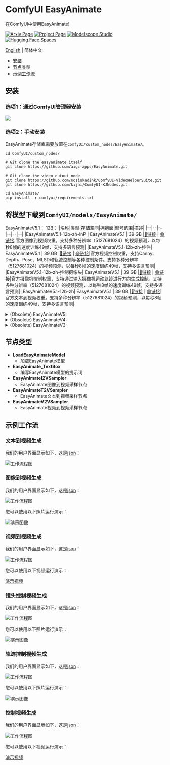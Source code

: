 # ComfyUI EasyAnimate
在ComfyUI中使用EasyAnimate!

[![Arxiv Page](https://img.shields.io/badge/Arxiv-Page-red)](https://arxiv.org/abs/2405.18991)
[![Project Page](https://img.shields.io/badge/Project-Website-green)](https://easyanimate.github.io/)
[![Modelscope Studio](https://img.shields.io/badge/Modelscope-Studio-blue)](https://modelscope.cn/studios/PAI/EasyAnimate/summary)
[![Hugging Face Spaces](https://img.shields.io/badge/%F0%9F%A4%97%20Hugging%20Face-Spaces-yellow)](https://huggingface.co/spaces/alibaba-pai/EasyAnimate)

[English](./README.md) | 简体中文

- [安装](#安装)
- [节点类型](#节点类型)
- [示例工作流](#示例工作流)
  
## 安装
### 选项1：通过ComfyUI管理器安装
![](https://pai-aigc-photog.oss-cn-hangzhou.aliyuncs.com/easyanimate/asset/v5.1/ComfyUI_Manager.jpg)

### 选项2：手动安装
EasyAnimate存储库需要放置在`ComfyUI/custom_nodes/EasyAnimate/`。

```
cd ComfyUI/custom_nodes/

# Git clone the easyanimate itself
git clone https://github.com/aigc-apps/EasyAnimate.git

# Git clone the video outout node
git clone https://github.com/Kosinkadink/ComfyUI-VideoHelperSuite.git
git clone https://github.com/kijai/ComfyUI-KJNodes.git

cd EasyAnimate/
pip install -r comfyui/requirements.txt
```

## 将模型下载到`ComfyUI/models/EasyAnimate/`

EasyAnimateV5.1：
12B：
|名称|类型|存储空间|拥抱面|型号范围|描述|
|--|--|--|--|--|--|
|EasyAnimateV5.1-12b-zh-InP | EasyAnimateV5.1 | 39 GB |[🤗链接](https://huggingface.co/alibaba-pai/EasyAnimateV5.1-12b-zh-InP) | [😄链接](https://modelscope.cn/models/PAI/EasyAnimateV5.1-12b-zh-InP)|官方图像到视频权重。支持多种分辨率（5127681024）的视频预测，以每秒8帧的速度训练49帧，支持多语言预测|
|EasyAnimateV5.1-12b-zh-控件| EasyAnimateV5.1 | 39 GB |[🤗链接](https://huggingface.co/alibaba-pai/EasyAnimateV5.1-12b-zh-Control) | [😄链接](https://modelscope.cn/models/PAI/EasyAnimateV5.1-12b-zh-Control)|官方视频控制权重，支持Canny、Depth、Pose、MLSD和轨迹控制等各种控制条件。支持多种分辨率（5127681024）的视频预测，以每秒8帧的速度训练49帧，支持多语言预测|
|EasyAnimateV5.1-12b-zh-控制摄像头| EasyAnimateV5.1 | 39 GB |[🤗链接](https://huggingface.co/alibaba-pai/EasyAnimateV5.1-12b-zh-Control-Camera) | [😄链接](https://modelscope.cn/models/PAI/EasyAnimateV5.1-12b-zh-Control-Camera)|官方摄像机控制权重，支持通过输入摄像机运动轨迹进行方向生成控制。支持多种分辨率（5127681024）的视频预测，以每秒8帧的速度训练49帧，支持多语言预测|
|EasyAnimateV5.1-12b-zh| EasyAnimateV5.1 | 39 GB |[🤗链接](https://huggingface.co/alibaba-pai/EasyAnimateV5.1-12b-zh) | [😄链接](https://modelscope.cn/models/PAI/EasyAnimateV5.1-12b-zh)|官方文本到视频权重。支持多种分辨率（5127681024）的视频预测，以每秒8帧的速度训练49帧，支持多语言预测|

<details>
  <summary>(Obsolete) EasyAnimateV5:</summary>

7B:
| 名称 | 种类 | 存储空间 | Hugging Face | Model Scope | 描述 |
|--|--|--|--|--|--|
| EasyAnimateV5-7b-zh-InP | EasyAnimateV5 | 22 GB | [🤗Link](https://huggingface.co/alibaba-pai/EasyAnimateV5-7b-zh-InP) | [😄Link](https://modelscope.cn/models/PAI/EasyAnimateV5-7b-zh-InP)| 官方的7B图生视频权重。支持多分辨率（512，768，1024）的视频预测，支持多分辨率（512，768，1024）的视频预测，以49帧、每秒8帧进行训练，支持中文与英文双语预测 |
| EasyAnimateV5-7b-zh | EasyAnimateV5 | 22 GB | [🤗Link](https://huggingface.co/alibaba-pai/EasyAnimateV5-7b-zh) | [😄Link](https://modelscope.cn/models/PAI/EasyAnimateV5-12b-zh)| 官方的7B文生视频权重。可用于进行下游任务的fientune。支持多分辨率（512，768，1024）的视频预测，支持多分辨率（512，768，1024）的视频预测，以49帧、每秒8帧进行训练，支持中文与英文双语预测 |
| EasyAnimateV5-Reward-LoRAs | EasyAnimateV5 | - | [🤗Link](https://huggingface.co/alibaba-pai/EasyAnimateV5-Reward-LoRAs) | [😄Link](https://modelscope.cn/models/PAI/EasyAnimateV5-Reward-LoRAs) | 通过奖励反向传播技术，优化了EasyAnimateV5-12b生成的视频，以更好地匹配人类偏好｜

12B:
| 名称 | 种类 | 存储空间 | Hugging Face | Model Scope | 描述 |
|--|--|--|--|--|--|
| EasyAnimateV5-12b-zh-InP | EasyAnimateV5 | 34 GB | [🤗Link](https://huggingface.co/alibaba-pai/EasyAnimateV5-12b-zh-InP) | [😄Link](https://modelscope.cn/models/PAI/EasyAnimateV5-12b-zh-InP)| 官方的图生视频权重。支持多分辨率（512，768，1024）的视频预测，支持多分辨率（512，768，1024）的视频预测，以49帧、每秒8帧进行训练，支持中文与英文双语预测 |
| EasyAnimateV5-12b-zh-Control | EasyAnimateV5 | 34 GB | [🤗Link](https://huggingface.co/alibaba-pai/EasyAnimateV5-12b-zh-Control) | [😄Link](https://modelscope.cn/models/PAI/EasyAnimateV5-12b-zh-Control)| 官方的视频控制权重，支持不同的控制条件，如Canny、Depth、Pose、MLSD等。支持多分辨率（512，768，1024）的视频预测，支持多分辨率（512，768，1024）的视频预测，以49帧、每秒8帧进行训练，支持中文与英文双语预测 |
| EasyAnimateV5-12b-zh | EasyAnimateV5 | 34 GB | [🤗Link](https://huggingface.co/alibaba-pai/EasyAnimateV5-12b-zh) | [😄Link](https://modelscope.cn/models/PAI/EasyAnimateV5-12b-zh)| 官方的文生视频权重。可用于进行下游任务的fientune。支持多分辨率（512，768，1024）的视频预测，支持多分辨率（512，768，1024）的视频预测，以49帧、每秒8帧进行训练，支持中文与英文双语预测 |
| EasyAnimateV5-Reward-LoRAs | EasyAnimateV5 | - | [🤗Link](https://huggingface.co/alibaba-pai/EasyAnimateV5-Reward-LoRAs) | [😄Link](https://modelscope.cn/models/PAI/EasyAnimateV5-Reward-LoRAs) | 通过奖励反向传播技术，优化了EasyAnimateV5-12b生成的视频，以更好地匹配人类偏好｜
</details>

<details>
  <summary>(Obsolete) EasyAnimateV4:</summary>

| 名称 | 种类 | 存储空间 | Hugging Face | Model Scope | 描述 |
|--|--|--|--|--|--|
| EasyAnimateV4-XL-2-InP | EasyAnimateV4 | 解压前 8.9 GB / 解压后 14.0 GB | [🤗Link](https://huggingface.co/alibaba-pai/EasyAnimateV4-XL-2-InP)| [😄Link](https://modelscope.cn/models/PAI/EasyAnimateV4-XL-2-InP)| 官方的图生视频权重。支持多分辨率（512，768，1024，1280）的视频预测，以144帧、每秒24帧进行训练 |
</details>

<details>
  <summary>(Obsolete) EasyAnimateV3:</summary>

| 名称 | 种类 | 存储空间 | Hugging Face | Model Scope | 描述 |
|--|--|--|--|--|--|
| EasyAnimateV3-XL-2-InP-512x512 | EasyAnimateV3 | 18.2GB| [🤗Link](https://huggingface.co/alibaba-pai/EasyAnimateV3-XL-2-InP-512x512)| [😄Link](https://modelscope.cn/models/PAI/EasyAnimateV3-XL-2-InP-512x512)| 官方的512x512分辨率的图生视频权重。以144帧、每秒24帧进行训练 |
| EasyAnimateV3-XL-2-InP-768x768 | EasyAnimateV3 | 18.2GB | [🤗Link](https://huggingface.co/alibaba-pai/EasyAnimateV3-XL-2-InP-768x768) | [😄Link](https://modelscope.cn/models/PAI/EasyAnimateV3-XL-2-InP-768x768)| 官方的768x768分辨率的图生视频权重。以144帧、每秒24帧进行训练 |
| EasyAnimateV3-XL-2-InP-960x960 | EasyAnimateV3 | 18.2GB | [🤗Link](https://huggingface.co/alibaba-pai/EasyAnimateV3-XL-2-InP-960x960) | [😄Link](https://modelscope.cn/models/PAI/EasyAnimateV3-XL-2-InP-960x960)| 官方的960x960（720P）分辨率的图生视频权重。以144帧、每秒24帧进行训练 |
</details>

## 节点类型
- **LoadEasyAnimateModel**
    - 加载EasyAnimate模型
- **EasyAnimate_TextBox**
    - 编写EasyAnimate模型的提示词
- **EasyAnimateI2VSampler**
    - EasyAnimate图像到视频采样节点
- **EasyAnimateT2VSampler**
    - EasyAnimate文本到视频采样节点
- **EasyAnimateV2VSampler**
    - EasyAnimate视频到视频采样节点

## 示例工作流

### 文本到视频生成
我们的用户界面显示如下，这是[json](https://pai-aigc-photog.oss-cn-hangzhou.aliyuncs.com/easyanimate/asset/v5.1/easyanimatev5.1_workflow_t2v.json)：

![工作流程图](https://pai-aigc-photog.oss-cn-hangzhou.aliyuncs.com/easyanimate/asset/v5.1/easyanimatev5.1_workflow_t2v.jpg)

### 图像到视频生成
我们的用户界面显示如下，这是[json](https://pai-aigc-photog.oss-cn-hangzhou.aliyuncs.com/easyanimate/asset/v5.1/easyanimatev5.1_workflow_i2v.json)：

![工作流程图](https://pai-aigc-photog.oss-cn-hangzhou.aliyuncs.com/easyanimate/asset/v5.1/easyanimatev5.1_workflow_i2v.jpg)

您可以使用以下照片运行演示：

![演示图像](https://pai-aigc-photog.oss-cn-hangzhou.aliyuncs.com/cogvideox_fun/asset/v1/firework.png)

### 视频到视频生成
我们的用户界面显示如下，这是[json](https://pai-aigc-photog.oss-cn-hangzhou.aliyuncs.com/easyanimate/asset/v5.1/easyanimatev5.1_workflow_v2v.json)：

![工作流程图](https://pai-aigc-photog.oss-cn-hangzhou.aliyuncs.com/easyanimate/asset/v5.1/easyanimatev5.1_workflow_v2v.jpg)

您可以使用以下视频运行演示：

[演示视频](https://pai-aigc-photog.oss-cn-hangzhou.aliyuncs.com/cogvideox_fun/asset/v1/play_guitar.mp4)

### 镜头控制视频生成
我们的用户界面显示如下，这是[json](https://pai-aigc-photog.oss-cn-hangzhou.aliyuncs.com/easyanimate/asset/v5.1/easyanimatev5.1_workflow_control_camera.json)：

![工作流程图](https://pai-aigc-photog.oss-cn-hangzhou.aliyuncs.com/easyanimate/asset/v5.1/easyanimatev5.1_workflow_control_camera.jpg)

您可以使用以下照片运行演示：

![演示图像](https://pai-aigc-photog.oss-cn-hangzhou.aliyuncs.com/cogvideox_fun/asset/v1/firework.png)

### 轨迹控制视频生成
我们的用户界面显示如下，这是[json](https://pai-aigc-photog.oss-cn-hangzhou.aliyuncs.com/easyanimate/asset/v5.1/easyanimatev5.1_workflow_control_trajectory.json)：

![工作流程图](https://pai-aigc-photog.oss-cn-hangzhou.aliyuncs.com/easyanimate/asset/v5.1/easyanimatev5.1_workflow_control_trajectory.jpg)

您可以使用以下照片运行演示：

![演示图像](https://pai-aigc-photog.oss-cn-hangzhou.aliyuncs.com/easyanimate/asset/v5.1/dog.png)

### 控制视频生成
我们的用户界面显示如下，这是[json](https://pai-aigc-photog.oss-cn-hangzhou.aliyuncs.com/easyanimate/asset/v5/easyanimatev5.1_workflow_v2v_control.json)：

![工作流程图](https://pai-aigc-photog.oss-cn-hangzhou.aliyuncs.com/easyanimate/asset/v5.1/easyanimatev5.1_workflow_v2v_control.jpg)

您可以使用以下视频运行演示：

[演示视频](https://pai-aigc-photog.oss-cn-hangzhou.aliyuncs.com/cogvideox_fun/asset/v1.1/pose.mp4)